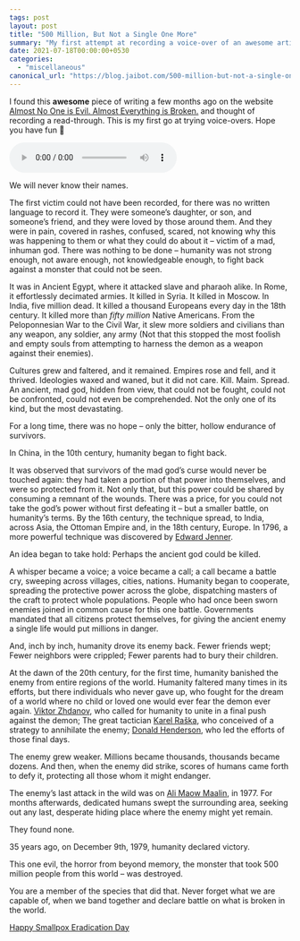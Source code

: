 ```yaml
---
tags: post
layout: post
title: "500 Million, But Not a Single One More"
summary: "My first attempt at recording a voice-over of an awesome article"
date: 2021-07-18T00:00:00+0530
categories:
  - "miscellaneous"
canonical_url: "https://blog.jaibot.com/500-million-but-not-a-single-one-more/"
---
```


I found this __awesome__ piece of writing a few months ago on the website [Almost No One is Evil. Almost Everything is Broken.](https://blog.jaibot.com/500-million-but-not-a-single-one-more/) and thought of recording a read-through. This is my first go at trying voice-overs. Hope you have fun 🙂

<audio
    controls
    src="../assets/audio/posts/500-million-but-not-a-single-one-more/500-million-but-not-a-single-one-more.mp3">
    Your browser does not support the <code>audio</code> element.
</audio>

We will never know their names.

The first victim could not have been recorded, for there was no written language to record it. They were someone’s daughter, or son, and someone’s friend, and they were loved by those around them. And they were in pain, covered in rashes, confused, scared, not knowing why this was happening to them or what they could do about it – victim of a mad, inhuman god. There was nothing to be done – humanity was not strong enough, not aware enough, not knowledgeable enough, to fight back against a monster that could not be seen.

It was in Ancient Egypt, where it attacked slave and pharaoh alike. In Rome, it effortlessly decimated armies. It killed in Syria. It killed in Moscow.  In India, five million dead. It killed a thousand Europeans every day in the 18th century. It killed more than _fifty million_ Native Americans. From the Peloponnesian War to the Civil War, it slew more soldiers and civilians than any weapon, any soldier, any army (Not that this stopped the most foolish and empty souls from attempting to harness the demon as a weapon against their enemies).

Cultures grew and faltered, and it remained. Empires rose and fell, and it thrived. Ideologies waxed and waned, but it did not care. Kill. Maim. Spread. An ancient, mad god, hidden from view, that could not be fought, could not be confronted, could not even be comprehended. Not the only one of its kind, but the most devastating.

For a long time, there was no hope – only the bitter, hollow endurance of survivors.

In China, in the 10th century, humanity began to fight back.

It was observed that survivors of the mad god’s curse would never be touched again: they had taken a portion of that power into themselves, and were so protected from it. Not only that, but this power could be shared by consuming a remnant of the wounds. There was a price, for you could not take the god’s power without first defeating it – but a smaller battle, on humanity’s terms. By the 16th century, the technique spread, to India, across Asia, the Ottoman Empire and, in the 18th century, Europe. In 1796, a more powerful technique was discovered by [Edward Jenner](http://en.wikipedia.org/wiki/Edward_Jenner).

An idea began to take hold: Perhaps the ancient god could be killed.

A whisper became a voice; a voice became a call; a call became a battle cry, sweeping across villages, cities, nations. Humanity began to cooperate, spreading the protective power across the globe, dispatching masters of the craft to protect whole populations. People who had once been sworn enemies joined in common cause for this one battle. Governments mandated that all citizens protect themselves, for giving the ancient enemy a single life would put millions in danger.

And, inch by inch, humanity drove its enemy back. Fewer friends wept; Fewer neighbors were crippled; Fewer parents had to bury their children.

At the dawn of the 20th century, for the first time, humanity banished the enemy from entire regions of the world. Humanity faltered many times in its efforts, but there individuals who never gave up, who fought for the dream of a world where no child or loved one would ever fear the demon ever again. [Viktor Zhdanov](http://en.wikipedia.org/wiki/Viktor_Zhdanov), who called for humanity to unite in a final push against the demon; The great tactician [Karel Raška](http://en.wikipedia.org/wiki/Karel_Ra%C5%A1ka), who conceived of a strategy to annihilate the enemy; [Donald Henderson](http://en.wikipedia.org/wiki/Donald_Henderson), who led the efforts of those final days.

The enemy grew weaker. Millions became thousands, thousands became dozens. And then, when the enemy did strike, scores of humans came forth to defy it, protecting all those whom it might endanger.

The enemy’s last attack in the wild was on [Ali Maow Maalin](http://en.wikipedia.org/wiki/Ali_Maow_Maalin), in 1977. For months afterwards, dedicated humans swept the surrounding area, seeking out any last, desperate hiding place where the enemy might yet remain.

They found none.

35 years ago, on December 9th, 1979, humanity declared victory.

This one evil, the horror from beyond memory, the monster that took 500 million people from this world – was destroyed.

You are a member of the species that did that. Never forget what we are capable of, when we band together and declare battle on what is broken in the world.

[Happy Smallpox Eradication Day](https://en.wikipedia.org/wiki/Smallpox#Eradication)
